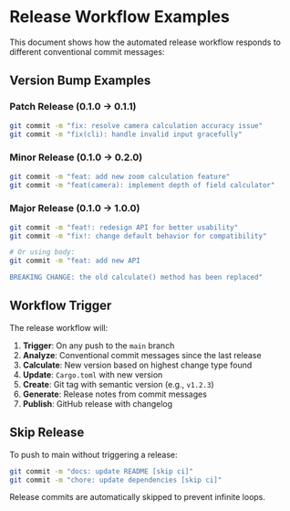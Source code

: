 # Release Workflow Examples

This document shows how the automated release workflow responds to different conventional commit messages:

## Version Bump Examples

### Patch Release (0.1.0 → 0.1.1)
```bash
git commit -m "fix: resolve camera calculation accuracy issue"
git commit -m "fix(cli): handle invalid input gracefully"
```

### Minor Release (0.1.0 → 0.2.0)  
```bash
git commit -m "feat: add new zoom calculation feature"
git commit -m "feat(camera): implement depth of field calculator"
```

### Major Release (0.1.0 → 1.0.0)
```bash
git commit -m "feat!: redesign API for better usability"
git commit -m "fix!: change default behavior for compatibility"

# Or using body:
git commit -m "feat: add new API

BREAKING CHANGE: the old calculate() method has been replaced"
```

## Workflow Trigger

The release workflow will:
1. **Trigger**: On any push to the `main` branch
2. **Analyze**: Conventional commit messages since the last release
3. **Calculate**: New version based on highest change type found
4. **Update**: `Cargo.toml` with new version
5. **Create**: Git tag with semantic version (e.g., `v1.2.3`)
6. **Generate**: Release notes from commit messages
7. **Publish**: GitHub release with changelog

## Skip Release

To push to main without triggering a release:
```bash
git commit -m "docs: update README [skip ci]"
git commit -m "chore: update dependencies [skip ci]"
```

Release commits are automatically skipped to prevent infinite loops.